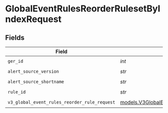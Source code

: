 # GlobalEventRulesReorderRulesetByIndexRequest


## Fields

| Field                                                                                            | Type                                                                                             | Required                                                                                         | Description                                                                                      |
| ------------------------------------------------------------------------------------------------ | ------------------------------------------------------------------------------------------------ | ------------------------------------------------------------------------------------------------ | ------------------------------------------------------------------------------------------------ |
| `ger_id`                                                                                         | *int*                                                                                            | :heavy_check_mark:                                                                               | N/A                                                                                              |
| `alert_source_version`                                                                           | *str*                                                                                            | :heavy_check_mark:                                                                               | N/A                                                                                              |
| `alert_source_shortname`                                                                         | *str*                                                                                            | :heavy_check_mark:                                                                               | N/A                                                                                              |
| `rule_id`                                                                                        | *str*                                                                                            | :heavy_check_mark:                                                                               | N/A                                                                                              |
| `v3_global_event_rules_reorder_rule_request`                                                     | [models.V3GlobalEventRulesReorderRuleRequest](../models/v3globaleventrulesreorderrulerequest.md) | :heavy_check_mark:                                                                               | N/A                                                                                              |
